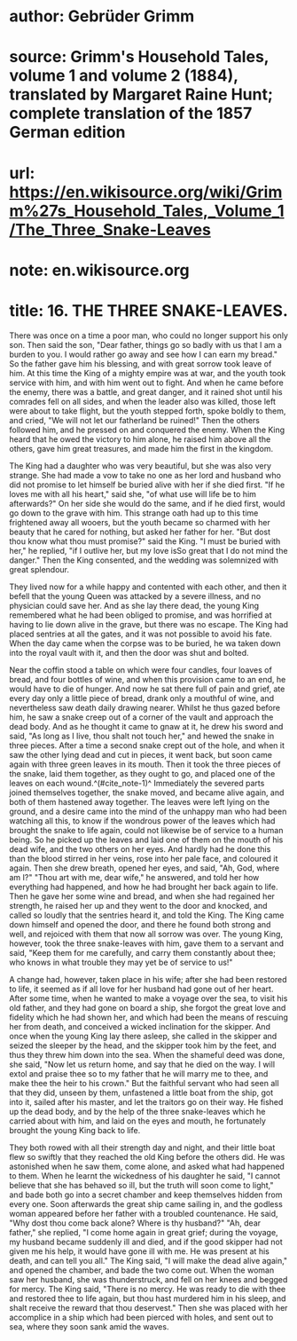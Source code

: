 # author: Gebrüder Grimm
# source: Grimm's Household Tales, volume 1 and volume 2 (1884), translated by Margaret Raine Hunt; complete translation of the 1857 German edition
# url: https://en.wikisource.org/wiki/Grimm%27s_Household_Tales,_Volume_1/The_Three_Snake-Leaves
# note: en.wikisource.org
# title: 16. THE THREE SNAKE-LEAVES. 

There was once on a time a poor man, who could no longer support his only son. Then said the son, "Dear father, things go so badly with us that I am a burden to you. I would rather go away and see how I can earn my bread." So the father gave him his blessing, and with great sorrow took leave of him. At this time the King of a mighty empire was at war, and the youth took service with him, and with him went out to fight. And when he came before the enemy, there was a battle, and great danger, and it rained shot until his comrades fell on all sides, and when the leader also was killed, those left were about to take flight, but the youth stepped forth, spoke boldly to them, and cried, "We will not let our fatherland be ruined!" Then the others followed him, and he pressed on and conquered the enemy. When the King heard that he owed the victory to him alone, he raised him above all the others, gave him great treasures, and made him the first in the kingdom. 

The King had a daughter who was very beautiful, but she was also very strange. She had made a vow to take no one as her lord and husband who did not promise to let himself be buried alive with her if she died first. "If he loves me with all his heart," said she, "of what use will life be to him afterwards?" On her side she would do the same, and if he died first, would go down to the grave with him. This strange oath had up to this time frightened away all wooers, but the youth became so charmed with her beauty that he cared for nothing, but asked her father for her. "But dost thou know what thou must promise?" said the King. "I must be buried with her," he replied, "if I outlive her, but my love is ​So great that I do not mind the danger." Then the King consented, and the wedding was solemnized with great splendour. 

They lived now for a while happy and contented with each other, and then it befell that the young Queen was attacked by a severe illness, and no physician could save her. And as she lay there dead, the young King remembered what he had been obliged to promise, and was horrified at having to lie down alive in the grave, but there was no escape. The King had placed sentries at all the gates, and it was not possible to avoid his fate. When the day came when the corpse was to be buried, he wa taken down into the royal vault with it, and then the door was shut and bolted. 

Near the coffin stood a table on which were four candles, four loaves of bread, and four bottles of wine, and when this provision came to an end, he would have to die of hunger. And now he sat there full of pain and grief, ate every day only a little piece of bread, drank only a mouthful of wine, and nevertheless saw death daily drawing nearer. Whilst he thus gazed before him, he saw a snake creep out of a corner of the vault and approach the dead body. And as he thought it came to gnaw at it, he drew his sword and said, "As long as I live, thou shalt not touch her," and hewed the snake in three pieces. After a time a second snake crept out of the hole, and when it saw the other lying dead and cut in pieces, it went back, but soon came again with three green leaves in its mouth. Then it took the three pieces of the snake, laid them together, as they ought to go, and placed one of the leaves on each wound.^(#cite_note-1)^ Immediately the severed parts joined themselves together, the snake moved, and became alive again, and both of them hastened away together. The leaves were left lying on the ground, and a desire came into the mind of the unhappy man who had been watching all this, to know if the wondrous power of the leaves which had brought the snake to life again, could not likewise be of service to a human being. So ​he picked up the leaves and laid one of them on the mouth of his dead wife, and the two others on her eyes. And hardly had he done this than the blood stirred in her veins, rose into her pale face, and coloured it again. Then she drew breath, opened her eyes, and said, "Ah, God, where am I?" "Thou art with me, dear wife," he answered, and told her how everything had happened, and how he had brought her back again to life. Then he gave her some wine and bread, and when she had regained her strength, he raised her up and they went to the door and knocked, and called so loudly that the sentries heard it, and told the King. The King came down himself and opened the door, and there he found both strong and well, and rejoiced with them that now all sorrow was over. The young King, however, took the three snake-leaves with him, gave them to a servant and said, "Keep them for me carefully, and carry them constantly about thee; who knows in what trouble they may yet be of service to us!" 

A change had, however, taken place in his wife; after she had been restored to life, it seemed as if all love for her husband had gone out of her heart. After some time, when he wanted to make a voyage over the sea, to visit his old father, and they had gone on board a ship, she forgot the great love and fidelity which he had shown her, and which had been the means of rescuing her from death, and conceived a wicked inclination for the skipper. And once when the young King lay there asleep, she called in the skipper and seized the sleeper by the head, and the skipper took him by the feet, and thus they threw him down into the sea. When the shameful deed was done, she said, "Now let us return home, and say that he died on the way. I will extol and praise thee so to my father that he will marry me to thee, and make thee the heir to his crown." But the faithful servant who had seen all that they did, unseen by them, unfastened a little boat from the ship, got into it, sailed after his master, and let the traitors go on their way. He fished up the dead body, and by the help of the three snake-leaves which he carried about with him, and laid on the eyes and mouth, he fortunately brought the young King back to life. 

​They both rowed with all their strength day and night, and their little boat flew so swiftly that they reached the old King before the others did. He was astonished when he saw them, come alone, and asked what had happened to them. When he learnt the wickedness of his daughter he said, "I cannot believe that she has behaved so ill, but the truth will soon come to light," and bade both go into a secret chamber and keep themselves hidden from every one. Soon afterwards the great ship came sailing in, and the godless woman appeared before her father with a troubled countenance. He said, "Why dost thou come back alone? Where is thy husband?" "Ah, dear father," she replied, "I come home again in great grief; during the voyage, my husband became suddenly ill and died, and if the good skipper had not given me his help, it would have gone ill with me. He was present at his death, and can tell you all." The King said, "I will make the dead alive again," and opened the chamber, and bade the two come out. When the woman saw her husband, she was thunderstruck, and fell on her knees and begged for mercy. The King said, "There is no mercy. He was ready to die with thee and restored thee to life again, but thou hast murdered him in his sleep, and shalt receive the reward that thou deservest." Then she was placed with her accomplice in a ship which had been pierced with holes, and sent out to sea, where they soon sank amid the waves. 

